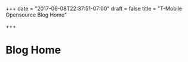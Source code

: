 +++
date = "2017-06-08T22:37:51-07:00"
draft = false
title = "T-Mobile Opensource Blog Home"

+++

# Blog Home
